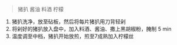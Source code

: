 > 猪扒 酱油 料酒 柠檬

1. 猪扒洗净，放至砧板，然后将每片猪扒用刀背轻剁
2. 将剁好的猪扒放入盘中，加入料酒、酱油、撒上黑胡椒粉，腌制 5 min
3. 温度调至中档，猪扒开始放煎，煎至7成熟加入柠檬丝